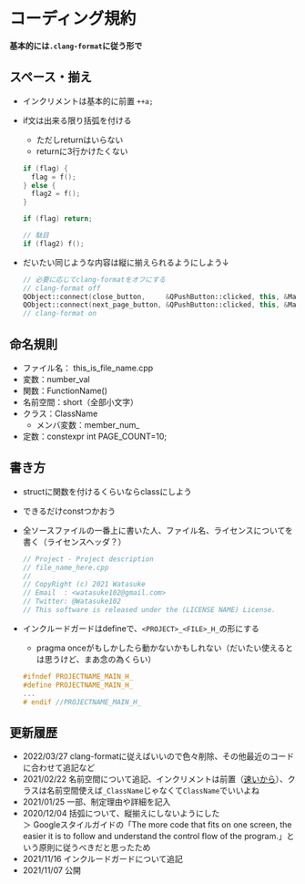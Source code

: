 # コーディング規約

**基本的には`.clang-format`に従う形で**

## スペース・揃え

- インクリメントは基本的に前置 `++a;`
- if文は出来る限り括弧を付ける
  - ただしreturnはいらない
  - returnに3行かけたくない

  ```cpp
  if (flag) {
    flag = f();
  } else {
    flag2 = f();
  }

  if (flag) return;

  // 駄目
  if (flag2) f();
  ```

- だいたい同じような内容は縦に揃えられるようにしよう↓

    ```cpp
    // 必要に応じてclang-formatをオフにする
    // clang-format off
    QObject::connect(close_button,     &QPushButton::clicked, this, &MainPage::AskExit_);
    QObject::connect(next_page_button, &QPushButton::clicked, this, &MainPage::NextPage_);
    // clang-format on
    ```

## 命名規則

- ファイル名： this_is_file_name.cpp
- 変数：number_val
- 関数：FunctionName()
- 名前空間：short（全部小文字）
- クラス：ClassName
  - メンバ変数：member_num_
- 定数：constexpr int PAGE_COUNT=10;

## 書き方

- structに関数を付けるくらいならclassにしよう
- できるだけconstつかおう
- 全ソースファイルの一番上に書いた人、ファイル名、ライセンスについてを書く（ライセンスヘッダ？）

    ```cpp
    // Project - Project description
    // file_name_here.cpp
    //
    // CopyRight (c) 2021 Watasuke
    // Email  : <watasuke102@gmail.com>
    // Twitter: @Watasuke102
    // This software is released under the (LICENSE NAME) License.
    ```

- インクルードガードはdefineで、`<PROJECT>_<FILE>_H_`の形にする
  - pragma onceがもしかしたら動かないかもしれない（だいたい使えるとは思うけど、まあ念の為くらい）

  ```cpp
  #ifndef PROJECTNAME_MAIN_H_
  #define PROJECTNAME_MAIN_H_
  ...
  # endif //PROJECTNAME_MAIN_H_
  ```

## 更新履歴

- 2022/03/27 clang-formatに従えばいいので色々削除、その他最近のコードに合わせて追記など
- 2021/02/22 名前空間について追記、インクリメントは前置（[速いから](https://twitter.com/Watasuke102/status/1363686417105260544)）、クラスは名前空間使えば`_ClassName`じゃなくて`ClassName`でいいよね
- 2021/01/25 一部、制定理由や詳細を記入
- 2020/12/04 括弧について、縦揃えにしないようにした  
＞ Googleスタイルガイドの「The more code that fits on one screen, the easier it is to follow and understand the control flow of the program.」という原則に従うべきだと思ったため  
- 2021/11/16 インクルードガードについて追記  
- 2021/11/07 公開
